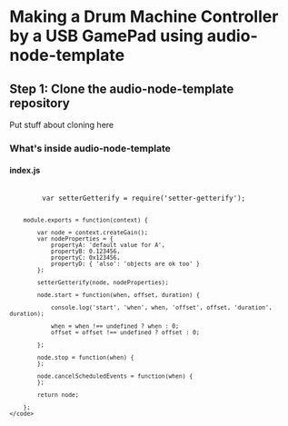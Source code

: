 <h1>Making a Drum Machine Controller by a USB GamePad using audio-node-template</h1>
<h2>Step 1: Clone the audio-node-template repository</h2>
<p>Put stuff about cloning here</p>
<h3>What's inside audio-node-template</h3>
<h4>index.js</h4>
<pre>
	<code class="language-javascript">
		var setterGetterify = require('setter-getterify');

		module.exports = function(context) {
			
			var node = context.createGain();
			var nodeProperties = {
				propertyA: 'default value for A',
				propertyB: 0.123456,
				propertyC: 0x123456,
				propertyD: { 'also': 'objects are ok too' }
			};

			setterGetterify(node, nodeProperties);

			node.start = function(when, offset, duration) {
				
				console.log('start', 'when', when, 'offset', offset, 'duration', duration);

				when = when !== undefined ? when : 0;
				offset = offset !== undefined ? offset : 0;
				
			};

			node.stop = function(when) {
			};

			node.cancelScheduledEvents = function(when) {
			};

			return node;

		};
	</code>
</pre>